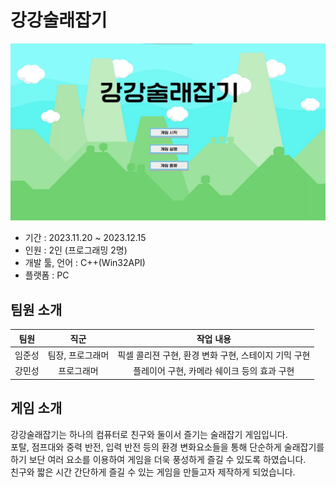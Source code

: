 # 강강술래잡기
![Alt text](./gg_title.png)   
* 기간 : 2023.11.20 ~ 2023.12.15
* 인원 : 2인 (프로그래밍 2명)
* 개발 툴, 언어 : C++(Win32API)
* 플랫폼 : PC

## 팀원 소개
|팀원|직군|작업 내용|
|:---:|:---:|:---:|
|임준성|팀장, 프로그래머|픽셀 콜리젼 구현, 환경 변화 구현, 스테이지 기믹 구현|
|강민성|프로그래머|플레이어 구현, 카메라 쉐이크 등의 효과 구현|

## 게임 소개
강강술래잡기는 하나의 컴퓨터로 친구와 둘이서 즐기는 술래잡기 게임입니다.  
포탈, 점프대와 중력 반전, 입력 반전 등의 환경 변화요소들을 통해 단순하게 술래잡기를 하기 보단 여러 요소를 이용하여 게임을 더욱 풍성하게 즐길 수 있도록 하였습니다.  
친구와 짧은 시간 간단하게 즐길 수 있는 게임을 만들고자 제작하게 되었습니다.  
